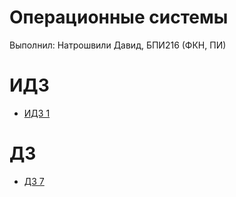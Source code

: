 # Операционные системы

Выполнил: Натрошвили Давид, БПИ216 (ФКН, ПИ)

# ИДЗ

* [ИДЗ 1](ihws/hw_1/)

# ДЗ

* [ДЗ 7](hws/hw_7/)